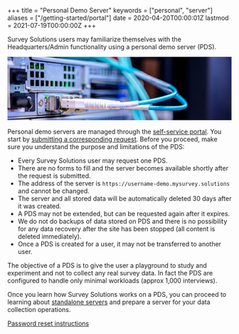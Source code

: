 +++
title = "Personal Demo Server"
keywords = ["personal", "server"]
aliases = ["/getting-started/portal"]
date = 2020-04-20T00:00:01Z
lastmod = 2021-07-19T00:00:00Z
+++


Survey Solutions users may familiarize themselves with the 
Headquarters/Admin functionality using a personal demo server (PDS).

<CENTER><IMG src="images\server.jpg"></CENTER>

Personal demo servers are managed through the [self-service 
portal](https://pds.mysurvey.solutions). 
You start by [submitting a corresponding request](https://pds.mysurvey.solutions/PersonalDemoServerRequest). 
Before you proceed, make sure you understand the purpose and
limitations of the PDS:

- Every Survey Solutions user may request one PDS. 
- There are no forms to fill and the server becomes available shortly after 
the request is submitted.
- The address of the server is `https://username-demo.mysurvey.solutions`
and cannot be changed.
- The server and all stored data will be automatically deleted 30 days after it was created.
- A PDS may not be extended, but can be requested again after it expires.
- We do not do backups of data stored on PDS and there is no possibility for 
any data recovery after the site has been stopped (all content is deleted 
immediately).
- Once a PDS is created for a user, it may not be transferred to another user.

The objective of a PDS is to give the user a playground to study and experiment 
and not to collect any real survey data. In fact the PDS are configured to 
handle only minimal workloads (approx 1,000 interviews).

Once you learn how Survey Solutions works on a PDS, you can proceed to learning 
about [standalone servers](/headquarters/config/standalone-server/)
and prepare a server for your data collection operations.

[Password reset instructions](/headquarters/config/pds-password-reset/)